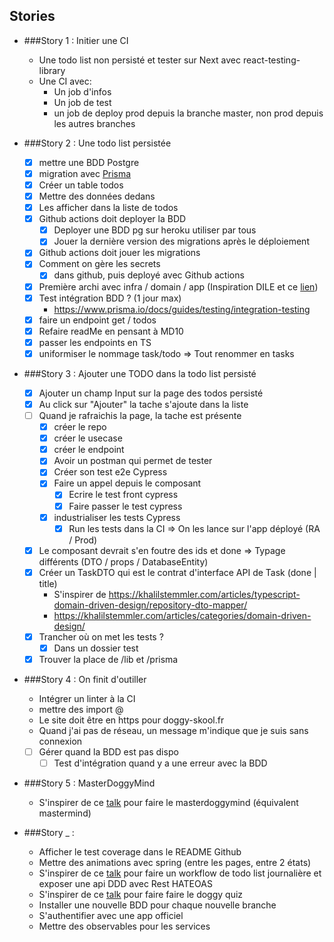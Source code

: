 ## Stories

- ###Story 1 : Initier une CI
    - Une todo list non persisté et tester sur Next avec react-testing-library
    - Une CI avec:
        - Un job d'infos
        - Un job de test
        - un job de deploy prod depuis la branche master, non prod depuis les autres branches
        
- ###Story 2 : Une todo list persistée
  - [x] mettre une BDD Postgre
  - [x] migration avec [Prisma](https://www.prisma.io/nextjs)
  - [x] Créer un table todos
  - [x] Mettre des données dedans
  - [x] Les afficher dans la liste de todos
  - [x] Github actions doit deployer la BDD
    - [x] Deployer une BDD pg sur heroku utiliser par tous
    - [x] Jouer la dernière version des migrations après le déploiement
  - [x] Github actions doit jouer les migrations
  - [x] Comment on gère les secrets
    - [x] dans github, puis deployé avec Github actions
  - [x] Première archi avec infra / domain / app (Inspiration DILE et ce [lien](https://github.com/dimitridumont/clean-architecture-front-end))
  - [x] Test intégration BDD ? (1 jour max)
    - https://www.prisma.io/docs/guides/testing/integration-testing
  - [x] faire un endpoint get / todos
  - [x] Refaire readMe en pensant à MD10
  - [x] passer les endpoints en TS
  - [x] uniformiser le nommage task/todo => Tout renommer en tasks

- ###Story 3 : Ajouter une TODO dans la todo list persisté
  - [x] Ajouter un champ Input sur la page des todos persisté
  - [x] Au click sur "Ajouter" la tache s'ajoute dans la liste
  - [ ] Quand je rafraichis la page, la tache est présente
    - [x] créer le repo
    - [x] créer le usecase
    - [x] créer le endpoint
    - [x] Avoir un postman qui permet de tester
    - [x] Créer son test e2e Cypress
    - [x] Faire un appel depuis le composant
      - [x] Ecrire le test front cypress
      - [x] Faire passer le test cypress
    - [x] industrialiser les tests Cypress
      - [x] Run les tests dans la CI => On les lance sur l'app déployé (RA / Prod)
  - [x] Le composant devrait s'en foutre des ids et done => Typage différents (DTO / props / DatabaseEntity)
  - [x] Créer un TaskDTO qui est le contrat d'interface API de Task (done | title) 
    - S'inspirer de https://khalilstemmler.com/articles/typescript-domain-driven-design/repository-dto-mapper/
    - https://khalilstemmler.com/articles/categories/domain-driven-design/
  - [x] Trancher où on met les tests ?
    - [x] Dans un dossier test
  - [x] Trouver la place de /lib et /prisma

- ###Story 4 : On finit d'outiller
  - Intégrer un linter à la CI
  - mettre des import @
  - Le site doit être en https pour doggy-skool.fr
  - Quand j'ai pas de réseau, un message m'indique que je suis sans connexion
  - [ ] Gérer quand la BDD est pas dispo
    - [ ] Test d'intégration quand y a une erreur avec la BDD

- ###Story 5 : MasterDoggyMind
  - S'inspirer de ce [talk](https://www.youtube.com/watch?v=7qqzqse1hgc) pour faire le masterdoggymind (équivalent mastermind)

- ###Story _ : 
  - Afficher le test coverage dans le README Github
  - Mettre des animations avec spring (entre les pages, entre 2 états)
  - S'inspirer de ce [talk](https://www.youtube.com/watch?v=7qqzqse1hgc) pour faire un workflow de todo list journalière et exposer une api DDD avec Rest HATEOAS
  - S'inspirer de ce [talk](https://www.youtube.com/watch?v=7qqzqse1hgc) pour faire faire le doggy quiz
  - Installer une nouvelle BDD pour chaque nouvelle branche
  - S'authentifier avec une app officiel
  - Mettre des observables pour les services
